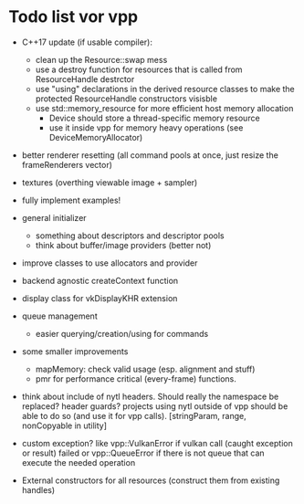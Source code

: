 Todo list vor vpp
=================

- C++17 update (if usable compiler):
	- clean up the Resource::swap mess
	- use a destroy function for resources that is called from ResourceHandle destrctor
	- use "using" declarations in the derived resource classes to make the
		protected ResourceHandle constructors visisble
	- use std::memory_resource for more efficient host memory allocation
		- Device should store a thread-specific memory resource
		- use it inside vpp for memory heavy operations (see DeviceMemoryAllocator)

- better renderer resetting (all command pools at once, just resize the frameRenderers vector)
- textures (overthing viewable image + sampler)
- fully implement examples!
- general initializer
	- something about descriptors and descriptor pools
	- think about buffer/image providers (better not)
- improve classes to use allocators and provider
- backend agnostic createContext function
- display class for vkDisplayKHR extension
- queue management
	- easier querying/creation/using for commands
- some smaller improvements
	- mapMemory: check valid usage (esp. alignment and stuff)
	- pmr for performance critical (every-frame) functions.

- think about include of nytl headers. Should really the namespace be replaced? header guards?
	projects using nytl outside of vpp should be able to do so (and use it for vpp calls).
	[stringParam, range, nonCopyable in utility]

- custom exception? like vpp::VulkanError if vulkan call (caught exception or result) failed or
	vpp::QueueError if there is not queue that can execute the needed operation

- External constructors for all resources (construct them from existing handles)
